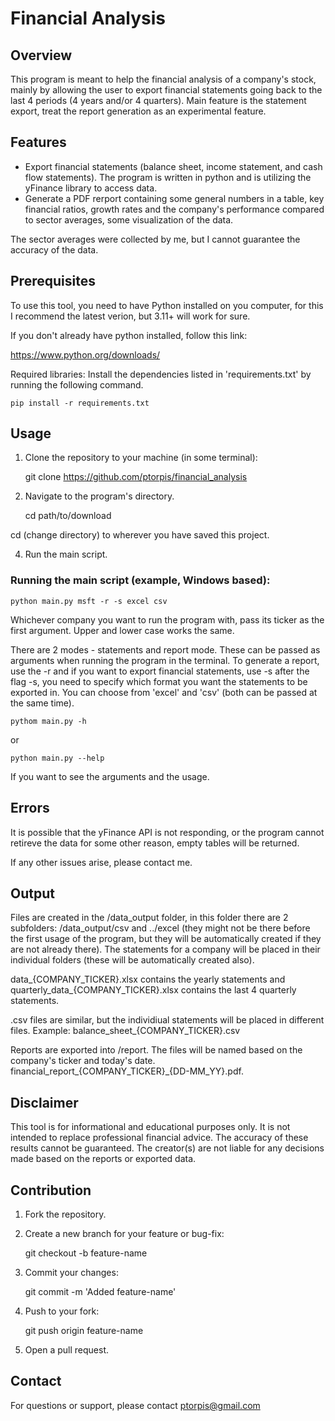 # Financial Analysis

## Overview

This program is meant to help the financial analysis of a company's stock, mainly by allowing the user to export financial statements going back to the last 4 periods (4 years and/or 4 quarters).
Main feature is the statement export, treat the report generation as an experimental feature.

## Features

 - Export financial statements (balance sheet, income statement, and cash flow statements). The program is written in python and is utilizing the yFinance library to access data.
 - Generate a PDF rerport containing some general numbers in a table, key financial ratios, growth rates and the company's performance compared to sector averages, some visualization of the data. 
 
 The sector averages were collected by me, but I cannot guarantee the accuracy of the data.

## Prerequisites

To use this tool, you need to have Python installed on you computer, for this I recommend the latest verion, but 3.11+ will work for sure.

If you don't already have python installed, follow this link:

https://www.python.org/downloads/

Required libraries: Install the dependencies listed in 'requirements.txt' by running the following command.

    pip install -r requirements.txt

## Usage

1. Clone the repository to your machine (in some terminal):

    git clone https://github.com/ptorpis/financial_analysis

2. Navigate to the program's directory.

    cd path/to/download

cd (change directory) to wherever you have saved this project.

4. Run the main script.

### Running the main script (example, Windows based):

    python main.py msft -r -s excel csv

Whichever company you want to run the program with, pass its ticker as the first argument. Upper and lower case works the same.

There are 2 modes - statements and report mode. These can be passed as arguments when running the program in the terminal.
To generate a report, use the -r and if you want to export financial statements, use -s after the flag -s, you need to specify which format you want the statements to be exported in. You can choose from 'excel' and 'csv' (both can be passed at the same time).

    pythom main.py -h

or

    python main.py --help

If you want to see the arguments and the usage.

## Errors

It is possible that the yFinance API is not responding, or the program cannot retireve the data for some other reason, empty tables will be returned.

If any other issues arise, please contact me.

## Output

Files are created in the /data_output folder, in this folder there are 2 subfolders: /data_output/csv and ../excel (they might not be there before the first usage of the program, but they will be automatically created if they are not already there).
The statements for a company will be placed in their individual folders (these will be automatically created also).

data_{COMPANY_TICKER}.xlsx contains the yearly statements and quarterly_data_{COMPANY_TICKER}.xlsx contains the last 4 quarterly statements.

.csv files are similar, but the individiual statements will be placed in different files. Example: balance_sheet_{COMPANY_TICKER}.csv

Reports are exported into /report. The files will be named based on the company's ticker and today's date.
financial_report_{COMPANY_TICKER}_{DD-MM_YY}.pdf.

## Disclaimer

This tool is for informational and educational purposes only. It is not intended to replace professional financial advice. The accuracy of these results cannot be guaranteed. The creator(s) are not liable for any decisions made based on the reports or exported data.

## Contribution

1. Fork the repository.
2. Create a new branch for your feature or bug-fix:

    git checkout -b feature-name

3. Commit your changes:

    git commit -m 'Added feature-name'

4. Push to your fork:

    git push origin feature-name

5. Open a pull request.


## Contact

For questions or support, please contact ptorpis@gmail.com
